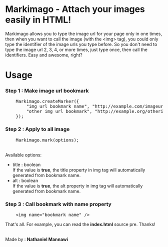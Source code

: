 <h1>Markimago - Attach your images easily in HTML!</h1>

Markimago allows you to type the image url for your page only in one times, then when you want to call the image (with
the &lt;img&gt; tag), you could only type the identifier of the image urls you type before. So you don't need to type 
the image url 2, 3, 4, or more times, just type once, then call the identifiers. Easy and awesome, right?

<h1>Usage</h1>

<h3>Step 1 : Make image url bookmark</h3>
<pre>
	Markimago.createMarker({
		"img url bookmark name", "http://example.com/imageurl.png",
		"other img url bookmark", "http://example.org/otherimage.png"
	});
</pre>

<h3>Step 2 : Apply to all image</h3>
<pre>
	Markimago.mark(options);
</pre>

<br />
Available options:
<ul>
	<li>title : boolean<br />
		If the value is <b>true</b>, the title property
		in img tag will automatically generated from
		bookmark name.</li>
	<li>alt : boolean<br />
		If the value is <b>true</b>, the alt property
		in img tag will automatically generated from
		bookmark name.</li>
</ul>
<h3>Step 3 : Call bookmark with name property</h3>
<pre>
	&lt;img name="bookmark name" /&gt;
</pre>


<p>That's all. For example, you can read the <b>index.html</b>
source pre. Thanks!</p>

<br />
Made by : <b>Nathaniel Mannawi</b>